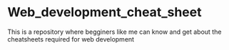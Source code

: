 # Web_development_cheat_sheet
This is a repository where begginers like me can know and get about the cheatsheets required for web development
